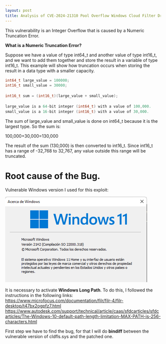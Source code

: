 ```yaml
---
layout: post
title: Analysis of CVE-2024-21310 Pool Overflow Windows Cloud Filter Driver
---
```


This vulnerability is an Integer Overflow that is caused by a Numeric Truncation Error.

**What is a Numeric Truncation Error?**

Suppose we have a value of type int64_t and another value of type int16_t, and we want to add them together and store the result in a variable of type int16_t. This example will show how truncation occurs when storing the result in a data type with a smaller capacity.
``` c
int64_t large_value = 100000; 
int16_t small_value = 30000; 

int16_t sum = (int16_t)(large_value + small_value);

large_value is a 64-bit integer (int64_t) with a value of 100,000.
small_value is a 16-bit integer (int16_t) with a value of 30,000.
```
The sum of large_value and small_value is done on int64_t because it is the largest type. So the sum is:

100,000+30,000=130,000

The result of the sum (130,000) is then converted to int16_t. Since int16_t has a range of -32,768 to 32,767, any value outside this range will be truncated.


# Root cause of the Bug.

Vulnerable Windows version I used for this exploit:

![Image](/images/part14.png)

It is necessary to activate **Windows Long Path**. To do this, I followed the instructions in the following links:
https://www.microfocus.com/documentation/filr/filr-4/filr-desktop/t47bx2ogpfz7.html
https://www.autodesk.com/support/technical/article/caas/sfdcarticles/sfdcarticles/The-Windows-10-default-path-length-limitation-MAX-PATH-is-256-characters.html

First step we have to find the bug, for that I will do **bindiff** between the vulnerable version of cldfls.sys and the patched one.
